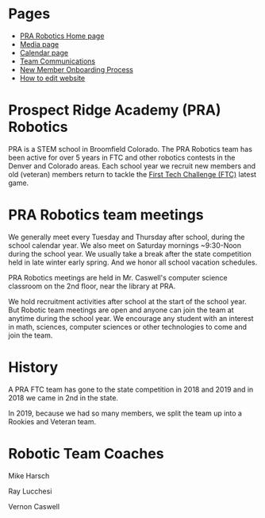 # Pages
* [PRA Robotics Home page](/)
* [Media page](/Media)
* [Calendar page](/Calendar)
* [Team Communications](/communications)
* [New Member Onboarding Process](/onboarding)
* [How to edit website](/how_to_edit_website)

# Prospect Ridge Academy (PRA) Robotics
PRA is a STEM school in Broomfield Colorado.  The PRA Robotics team has been active for over 5 years in FTC and other robotics contests in the Denver and Colorado areas. Each school year we recruit new members and old (veteran) members return to tackle the [First Tech Challenge (FTC)](https://www.firstinspires.org/robotics/ftc) latest game.

# PRA Robotics team meetings
We generally meet every Tuesday and Thursday after school, during the school calendar year. We also meet on Saturday mornings ~9:30-Noon during the school year. We usually take a break after the state competition held in late winter early spring. And we honor all school vacation schedules.  

PRA Robotics meetings are held in Mr. Caswell's computer science classroom on the 2nd floor, near the library at PRA.

We hold recruitment activities after school at the start of the school year. But Robotic team meetings are open and anyone can join the team at anytime during the school year. We encourage any student with an interest in math, sciences, computer sciences or other technologies to come and join the team.

# History
A PRA FTC team has gone to the state competition in 2018 and 2019 and in 2018 we came in 2nd in the state.

In 2019, because we had so many members, we split the team up into a Rookies and Veteran team. 

# Robotic Team Coaches
Mike Harsch

Ray Lucchesi

Vernon Caswell
